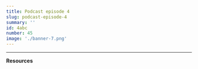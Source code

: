 ```yaml
---
title: Podcast episode 4
slug: podcast-episode-4
summary: ''
id: 4abc
number: 45
image: './banner-7.png'
---
```




---

**Resources**


